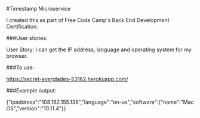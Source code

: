 #Timestamp Microservice

I created this as part of Free Code Camp's Back End Development Certification.

###User stories:

User Story: I can get the IP address, language and operating system for my browser.

###To use: 

https://secret-everglades-53162.herokuapp.com/

###Example output:

{"ipaddress":"108.162.155.138","language":"en-us","software":{"name":"Mac OS","version":"10.11.4"}}
